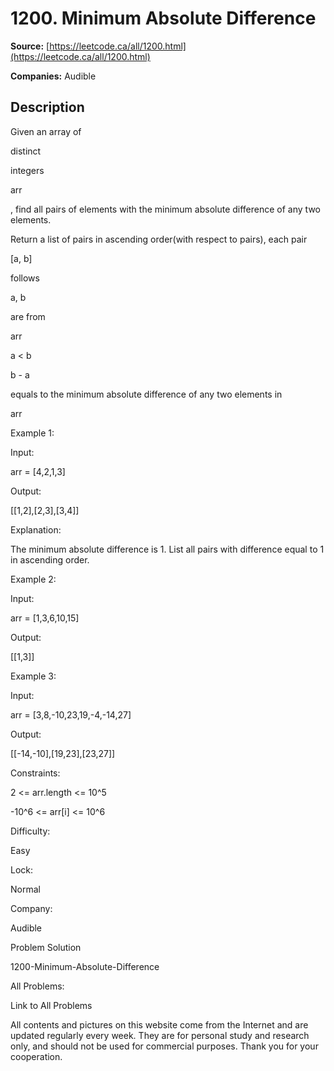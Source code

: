 # 1200. Minimum Absolute Difference

**Source:** [https://leetcode.ca/all/1200.html](https://leetcode.ca/all/1200.html)

**Companies:** Audible

## Description

Given an array of

distinct

integers

arr

, find
        all pairs of elements with the minimum absolute difference of any two elements.

Return a list of pairs in ascending order(with respect to pairs), each pair

[a,
        b]

follows

a, b

are from

arr

a < b

b - a

equals to the minimum absolute difference of any two elements in

arr

Example 1:

Input:

arr = [4,2,1,3]

Output:

[[1,2],[2,3],[3,4]]

Explanation:

The minimum absolute difference is 1. List all pairs with difference equal to 1 in ascending order.

Example 2:

Input:

arr = [1,3,6,10,15]

Output:

[[1,3]]

Example 3:

Input:

arr = [3,8,-10,23,19,-4,-14,27]

Output:

[[-14,-10],[19,23],[23,27]]

Constraints:

2 <= arr.length <= 10^5

-10^6 <= arr[i] <= 10^6

Difficulty:

Easy

Lock:

Normal

Company:

Audible

Problem Solution

1200-Minimum-Absolute-Difference

All Problems:

Link to All Problems

All contents and pictures on this website come from the Internet and are updated regularly every week. They are for personal study and research only, and should not be used for commercial purposes. Thank you for your cooperation.

